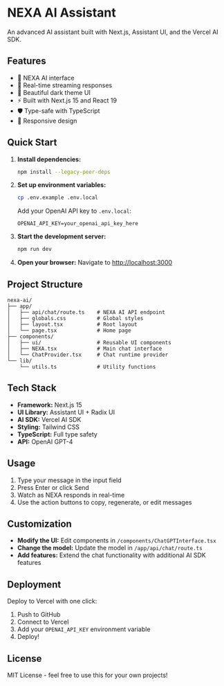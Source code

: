 # NEXA AI Assistant

An advanced AI assistant built with Next.js, Assistant UI, and the Vercel AI SDK.

## Features

- 🤖 NEXA AI interface
- 💬 Real-time streaming responses
- 🎨 Beautiful dark theme UI
- ⚡ Built with Next.js 15 and React 19
- 🛡️ Type-safe with TypeScript
- 📱 Responsive design

## Quick Start

1. **Install dependencies:**
   ```bash
   npm install --legacy-peer-deps
   ```

2. **Set up environment variables:**
   ```bash
   cp .env.example .env.local
   ```
   
   Add your OpenAI API key to `.env.local`:
   ```
   OPENAI_API_KEY=your_openai_api_key_here
   ```

3. **Start the development server:**
   ```bash
   npm run dev
   ```

4. **Open your browser:**
   Navigate to [http://localhost:3000](http://localhost:3000)

## Project Structure

```
nexa-ai/
├── app/
│   ├── api/chat/route.ts    # NEXA AI API endpoint
│   ├── globals.css          # Global styles
│   ├── layout.tsx           # Root layout
│   └── page.tsx             # Home page
├── components/
│   ├── ui/                  # Reusable UI components
│   ├── NEXA.tsx             # Main chat interface
│   └── ChatProvider.tsx     # Chat runtime provider
└── lib/
    └── utils.ts             # Utility functions
```

## Tech Stack

- **Framework:** Next.js 15
- **UI Library:** Assistant UI + Radix UI
- **AI SDK:** Vercel AI SDK
- **Styling:** Tailwind CSS
- **TypeScript:** Full type safety
- **API:** OpenAI GPT-4

## Usage

1. Type your message in the input field
2. Press Enter or click Send
3. Watch as NEXA responds in real-time
4. Use the action buttons to copy, regenerate, or edit messages

## Customization

- **Modify the UI:** Edit components in `/components/ChatGPTInterface.tsx`
- **Change the model:** Update the model in `/app/api/chat/route.ts`
- **Add features:** Extend the chat functionality with additional AI SDK features

## Deployment

Deploy to Vercel with one click:

1. Push to GitHub
2. Connect to Vercel
3. Add your `OPENAI_API_KEY` environment variable
4. Deploy!

## License

MIT License - feel free to use this for your own projects!